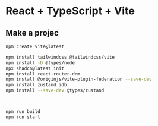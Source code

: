 # React + TypeScript + Vite

## Make a projec

```bash
npm create vite@latest

npm install tailwindcss @tailwindcss/vite
npm install -D @types/node
npx shadcn@latest init
npm install react-router-dom
npm install @originjs/vite-plugin-federation --save-dev
npm install zustand idb
npm install --save-dev @types/zustand



npm run build
npm run start

```
